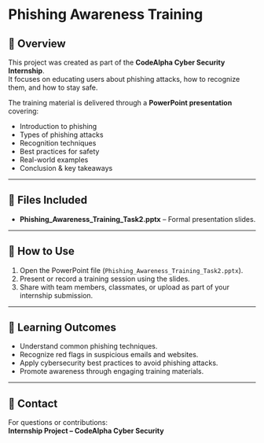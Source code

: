 # Phishing Awareness Training

## 📌 Overview
This project was created as part of the **CodeAlpha Cyber Security Internship**.  
It focuses on educating users about phishing attacks, how to recognize them, and how to stay safe.

The training material is delivered through a **PowerPoint presentation** covering:
- Introduction to phishing
- Types of phishing attacks
- Recognition techniques
- Best practices for safety
- Real-world examples
- Conclusion & key takeaways

---

## 📂 Files Included
- **Phishing_Awareness_Training_Task2.pptx** – Formal presentation slides.

---

## 🚀 How to Use
1. Open the PowerPoint file (`Phishing_Awareness_Training_Task2.pptx`).
2. Present or record a training session using the slides.
3. Share with team members, classmates, or upload as part of your internship submission.

---

## 🎯 Learning Outcomes
- Understand common phishing techniques.
- Recognize red flags in suspicious emails and websites.
- Apply cybersecurity best practices to avoid phishing attacks.
- Promote awareness through engaging training materials.

---

## 📧 Contact
For questions or contributions:  
**Internship Project – CodeAlpha Cyber Security**
